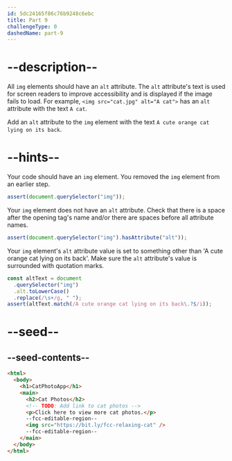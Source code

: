 ```yaml
---
id: 5dc24165f86c76b9248c6ebc
title: Part 9
challengeType: 0
dashedName: part-9
---
```


# --description--

All `img` elements should have an `alt` attribute. The `alt` attribute's text is used for screen readers to improve accessibility and is displayed if the image fails to load. For example, `<img src="cat.jpg" alt="A cat">` has an `alt` attribute with the text `A cat`.

Add an `alt` attribute to the `img` element with the text `A cute orange cat lying on its back`.

# --hints--

Your code should have an `img` element. You removed the `img` element from an earlier step.

```js
assert(document.querySelector("img"));
```

Your `img` element does not have an `alt` attribute. Check that there is a space after the opening tag's name and/or there are spaces before all attribute names.

```js
assert(document.querySelector("img").hasAttribute("alt"));
```

Your `img` element's `alt` attribute value is set to something other than 'A cute orange cat lying on its back'. Make sure the `alt` attribute's value is surrounded with quotation marks.

```js
const altText = document
  .querySelector("img")
  .alt.toLowerCase()
  .replace(/\s+/g, " ");
assert(altText.match(/A cute orange cat lying on its back\.?$/i));
```

# --seed--

## --seed-contents--

```html
<html>
  <body>
    <h1>CatPhotoApp</h1>
    <main>
      <h2>Cat Photos</h2>
      <!-- TODO: Add link to cat photos -->
      <p>Click here to view more cat photos.</p>
      --fcc-editable-region--
      <img src="https://bit.ly/fcc-relaxing-cat" />
      --fcc-editable-region--
    </main>
  </body>
</html>
```
